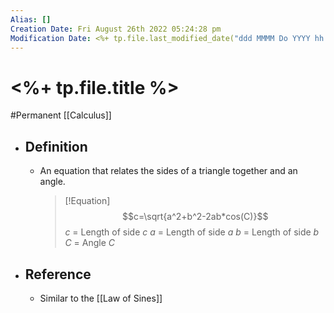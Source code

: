 ```yaml
---
Alias: []
Creation Date: Fri August 26th 2022 05:24:28 pm 
Modification Date: <%+ tp.file.last_modified_date("ddd MMMM Do YYYY hh:mm:ss a") %>
---
```

# <%+ tp.file.title %>
#Permanent [[Calculus]]

- ## Definition
	- An equation that relates the sides of a triangle together and an angle.
	  > [!Equation]
	  > $$c=\sqrt{a^2+b^2-2ab*cos(C)}$$
	  > $c$ = Length of side $c$
	  > $a$ = Length of side $a$
	  > $b$ = Length of side $b$
	  > $C$ = Angle $C$
- ## Reference
	- Similar to the [[Law of Sines]]